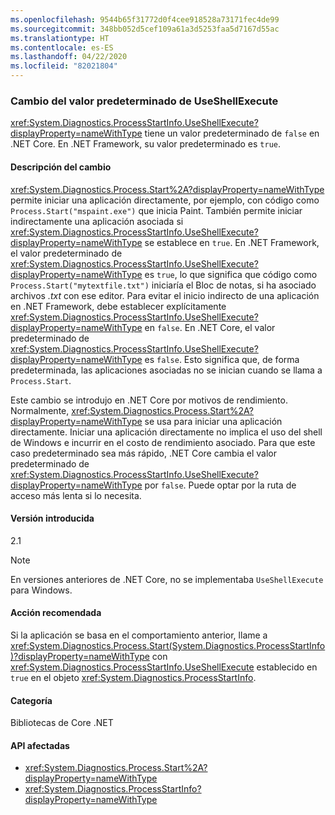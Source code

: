 ```yaml
---
ms.openlocfilehash: 9544b65f31772d0f4cee918528a73171fec4de99
ms.sourcegitcommit: 348bb052d5cef109a61a3d5253faa5d7167d55ac
ms.translationtype: HT
ms.contentlocale: es-ES
ms.lasthandoff: 04/22/2020
ms.locfileid: "82021804"
---
```

### <a name="change-in-default-value-of-useshellexecute"></a>Cambio del valor predeterminado de UseShellExecute

<xref:System.Diagnostics.ProcessStartInfo.UseShellExecute?displayProperty=nameWithType> tiene un valor predeterminado de `false` en .NET Core. En .NET Framework, su valor predeterminado es `true`.

#### <a name="change-description"></a>Descripción del cambio

<xref:System.Diagnostics.Process.Start%2A?displayProperty=nameWithType> permite iniciar una aplicación directamente, por ejemplo, con código como `Process.Start("mspaint.exe")` que inicia Paint. También permite iniciar indirectamente una aplicación asociada si <xref:System.Diagnostics.ProcessStartInfo.UseShellExecute?displayProperty=nameWithType> se establece en `true`. En .NET Framework, el valor predeterminado de <xref:System.Diagnostics.ProcessStartInfo.UseShellExecute?displayProperty=nameWithType> es `true`, lo que significa que código como `Process.Start("mytextfile.txt")` iniciaría el Bloc de notas, si ha asociado archivos *.txt* con ese editor. Para evitar el inicio indirecto de una aplicación en .NET Framework, debe establecer explícitamente <xref:System.Diagnostics.ProcessStartInfo.UseShellExecute?displayProperty=nameWithType> en `false`. En .NET Core, el valor predeterminado de <xref:System.Diagnostics.ProcessStartInfo.UseShellExecute?displayProperty=nameWithType> es `false`. Esto significa que, de forma predeterminada, las aplicaciones asociadas no se inician cuando se llama a `Process.Start`.

Este cambio se introdujo en .NET Core por motivos de rendimiento. Normalmente, <xref:System.Diagnostics.Process.Start%2A?displayProperty=nameWithType> se usa para iniciar una aplicación directamente. Iniciar una aplicación directamente no implica el uso del shell de Windows e incurrir en el costo de rendimiento asociado. Para que este caso predeterminado sea más rápido, .NET Core cambia el valor predeterminado de <xref:System.Diagnostics.ProcessStartInfo.UseShellExecute?displayProperty=nameWithType> por `false`. Puede optar por la ruta de acceso más lenta si lo necesita.

#### <a name="version-introduced"></a>Versión introducida

2.1

> [!NOTE]
> En versiones anteriores de .NET Core, no se implementaba `UseShellExecute` para Windows.

#### <a name="recommended-action"></a>Acción recomendada

Si la aplicación se basa en el comportamiento anterior, llame a <xref:System.Diagnostics.Process.Start(System.Diagnostics.ProcessStartInfo)?displayProperty=nameWithType> con <xref:System.Diagnostics.ProcessStartInfo.UseShellExecute> establecido en `true` en el objeto <xref:System.Diagnostics.ProcessStartInfo>.

#### <a name="category"></a>Categoría

Bibliotecas de Core .NET

#### <a name="affected-apis"></a>API afectadas

- <xref:System.Diagnostics.Process.Start%2A?displayProperty=nameWithType>
- <xref:System.Diagnostics.ProcessStartInfo?displayProperty=nameWithType>

<!--

#### Affected APIs

- `Overload:System.Diagnostics.Process.Start`
- `M:System.Diagnostics.ProcessStartInfo`

-->
